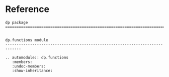 # Reference

<!--
The content of the {eval-rst} block below is generated by the command:
poetry run sphinx-apidoc -T -f -t ./docs/templates -o ./docs ./src
from the root directory.

You need to rerun the command when python files are added, deleted or renamed.
Copy the content from the generated
dp.rst file to the {eval-rst} block below and
delete the .rst file afterwards.
-->

```{eval-rst}
dp package
=============================================================================


dp.functions module
-----------------------------------------------------------------------------

.. automodule:: dp.functions
   :members:
   :undoc-members:
   :show-inheritance:
```
